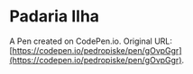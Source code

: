 # Padaria Ilha

A Pen created on CodePen.io. Original URL: [https://codepen.io/pedropiske/pen/gOvpGgr](https://codepen.io/pedropiske/pen/gOvpGgr).

